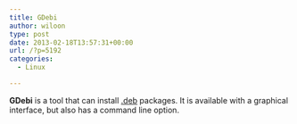 ```yaml
---
title: GDebi
author: wiloon
type: post
date: 2013-02-18T13:57:31+00:00
url: /?p=5192
categories:
  - Linux

---
```

**GDebi** is a tool that can install [.deb][1] packages. It is available with a graphical interface, but also has a command line option.

 [1]: http://en.wikipedia.org/wiki/Deb_(file_format) "Deb (file format)"